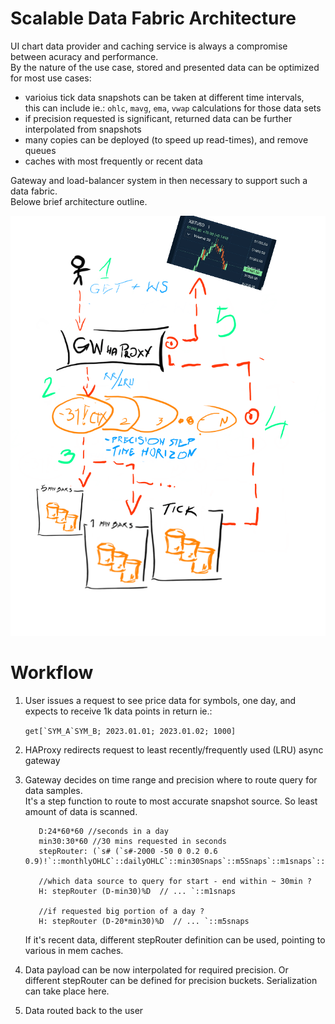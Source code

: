 # Scalable Data Fabric Architecture

UI chart data provider and caching service is always a compromise between acuracy and performance.  
By the nature of the use case, stored and presented data can be optimized for most use cases:  
 - varioius tick data snapshots can be taken at different time intervals,  
   this can include ie.: `ohlc`, `mavg`, `ema`, `vwap` calculations for those data sets
 - if precision requested is significant, returned data can be further interpolated from snapshots 
 - many copies can be deployed (to speed up read-times), and remove queues  
 - caches with most frequently or recent data  
  
Gateway and load-balancer system in then necessary to support such a data fabric.  
Belowe brief architecture outline.  


![architecture_diagram](./sketch1689848084285.png)

# Workflow

1. User issues a request to see price data for symbols, one day, and expects to receive 1k data points in return ie.:
   
   ```get[`SYM_A`SYM_B; 2023.01.01; 2023.01.02; 1000] ```  
2. HAProxy redirects request to least recently/frequently used (LRU) async gateway
3. Gateway decides on time range and precision where to route query for data samples.  
   It's a step function to route to most accurate snapshot source. So least amount of data is scanned.   
   ```
      D:24*60*60 //seconds in a day
      min30:30*60 //30 mins requested in seconds
      stepRouter: (`s# (`s#-2000 -50 0 0.2 0.6 0.9)!`::monthlyOHLC`::dailyOHLC`::min30Snaps`::m5Snaps`::m1snaps`::tick) 

      //which data source to query for start - end within ~ 30min ?
      H: stepRouter (D-min30)%D  // ... `::m1snaps
      
      //if requested big portion of a day ?
      H: stepRouter (D-20*min30)%D  // ... `::m5snaps
   ```

   If it's recent data, different stepRouter definition can be used, pointing to various in mem caches.  
4. Data payload can be now interpolated for required precision. Or different stepRouter can be defined for precision buckets. Serialization can take place here.  
5. Data routed back to the user   

   
      
